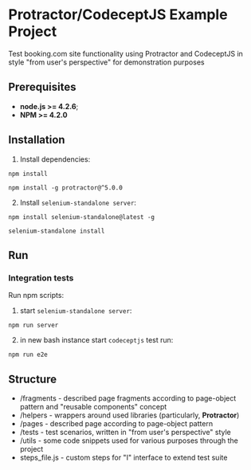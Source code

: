 # Protractor/CodeceptJS Example Project
Test booking.com site functionality using Protractor and CodeceptJS in style "from user's perspective" for demonstration purposes 

## Prerequisites
* **node.js >= 4.2.6**;
* **NPM >= 4.2.0**

## Installation
1. Install dependencies: 
```
npm install
```

```
npm install -g protractor@^5.0.0
```
2. Install `selenium-standalone server`:
```
npm install selenium-standalone@latest -g 
```
```
selenium-standalone install
```

## Run 

### Integration tests
Run npm scripts:

1. start `selenium-standalone server`:
```
npm run server
```
2. in new bash instance start `codeceptjs` test run:
```
npm run e2e
```
## Structure
* /fragments - described page fragments according to page-object pattern and "reusable components" concept
* /helpers - wrappers around used libraries (particularly, **Protractor**)
* /pages - described page according to page-object pattern
* /tests - test scenarios, written in "from user's perspective" style
* /utils - some code snippets used for various purposes through the project
* steps_file.js - custom steps for "I" interface to extend test suite  

